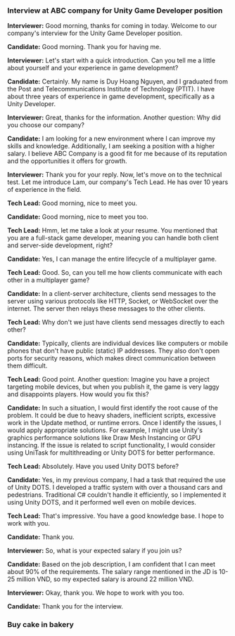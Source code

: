 ### Interview at ABC company for Unity Game Developer position

**Interviewer:** Good morning, thanks for coming in today. Welcome to our company's interview for the Unity Game Developer position.

**Candidate:** Good morning. Thank you for having me.

**Interviewer:** Let's start with a quick introduction. Can you tell me a little about yourself and your experience in game development?

**Candidate:** Certainly. My name is Duy Hoang Nguyen, and I graduated from the Post and Telecommunications Institute of Technology (PTIT). I have about three years of experience in game development, specifically as a Unity Developer.

**Interviewer:** Great, thanks for the information. Another question: Why did you choose our company?

**Candidate:** I am looking for a new environment where I can improve my skills and knowledge. Additionally, I am seeking a position with a higher salary. I believe ABC Company is a good fit for me because of its reputation and the opportunities it offers for growth.

**Interviewer:** Thank you for your reply. Now, let's move on to the technical test. Let me introduce Lam, our company's Tech Lead. He has over 10 years of experience in the field.

**Tech Lead:** Good morning, nice to meet you.

**Candidate:** Good morning, nice to meet you too.

**Tech Lead:** Hmm, let me take a look at your resume. You mentioned that you are a full-stack game developer, meaning you can handle both client and server-side development, right?

**Candidate:** Yes, I can manage the entire lifecycle of a multiplayer game.

**Tech Lead:** Good. So, can you tell me how clients communicate with each other in a multiplayer game?

**Candidate:** In a client-server architecture, clients send messages to the server using various protocols like HTTP, Socket, or WebSocket over the internet. The server then relays these messages to the other clients.

**Tech Lead:** Why don't we just have clients send messages directly to each other?

**Candidate:** Typically, clients are individual devices like computers or mobile phones that don't have public (static) IP addresses. They also don't open ports for security reasons, which makes direct communication between them difficult.

**Tech Lead:** Good point. Another question: Imagine you have a project targeting mobile devices, but when you publish it, the game is very laggy and disappoints players. How would you fix this?

**Candidate:** In such a situation, I would first identify the root cause of the problem. It could be due to heavy shaders, inefficient scripts, excessive work in the Update method, or runtime errors. Once I identify the issues, I would apply appropriate solutions. For example, I might use Unity's graphics performance solutions like Draw Mesh Instancing or GPU instancing. If the issue is related to script functionality, I would consider using UniTask for multithreading or Unity DOTS for better performance.

**Tech Lead:** Absolutely. Have you used Unity DOTS before?

**Candidate:** Yes, in my previous company, I had a task that required the use of Unity DOTS. I developed a traffic system with over a thousand cars and pedestrians. Traditional C# couldn't handle it efficiently, so I implemented it using Unity DOTS, and it performed well even on mobile devices.

**Tech Lead:** That's impressive. You have a good knowledge base. I hope to work with you.

**Candidate:** Thank you.

**Interviewer:** So, what is your expected salary if you join us?

**Candidate:** Based on the job description, I am confident that I can meet about 90% of the requirements. The salary range mentioned in the JD is 10-25 million VND, so my expected salary is around 22 million VND.

**Interviewer:** Okay, thank you. We hope to work with you too.

**Candidate:** Thank you for the interview.
### Buy cake in bakery
 
